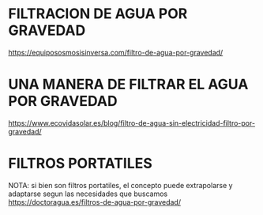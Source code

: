 # FILTRACION DE AGUA POR GRAVEDAD

https://equipososmosisinversa.com/filtro-de-agua-por-gravedad/

# UNA MANERA DE FILTRAR EL AGUA POR GRAVEDAD

https://www.ecovidasolar.es/blog/filtro-de-agua-sin-electricidad-filtro-por-gravedad/

# FILTROS PORTATILES

NOTA: si bien son filtros portatiles, el concepto puede extrapolarse y adaptarse segun las necesidades que buscamos
https://doctoragua.es/filtros-de-agua-por-gravedad/

